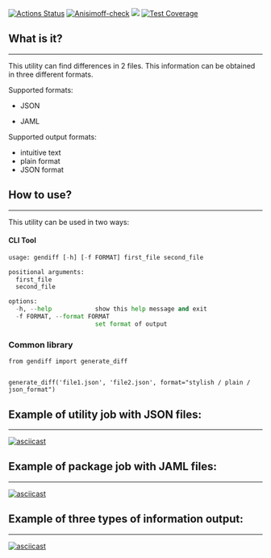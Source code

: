 [![Actions Status](https://github.com/AnisimoffA/python-project-50/workflows/hexlet-check/badge.svg)](https://github.com/AnisimoffA/python-project-50/actions)
[![Anisimoff-check](https://github.com/AnisimoffA/python-project-50/actions/workflows/my_personal_actions.yml/badge.svg)](https://github.com/AnisimoffA/python-project-50/actions/workflows/my_personal_actions.yml)
<a href="https://codeclimate.com/github/AnisimoffA/python-project-50/maintainability"><img src="https://api.codeclimate.com/v1/badges/feb3e3685140c80999d4/maintainability" /></a>
[![Test Coverage](https://api.codeclimate.com/v1/badges/feb3e3685140c80999d4/test_coverage)](https://codeclimate.com/github/AnisimoffA/python-project-50/test_coverage)

## What is it?
___
This utility can find differences in 2 files. This information can be obtained in  three different formats.

Supported formats: 

- JSON

- JAML

Supported output formats: 
- intuitive text
- plain format
- JSON format 
  
## How to use?
___
 
This utility can be used in two ways:


#### CLI Tool

```python
usage: gendiff [-h] [-f FORMAT] first_file second_file

positional arguments:
  first_file
  second_file

options:
  -h, --help            show this help message and exit
  -f FORMAT, --format FORMAT
                        set format of output
```

### Common library

```
from gendiff import generate_diff


generate_diff('file1.json', 'file2.json', format="stylish / plain / json_format")
```

## Example of utility job with JSON files: 
___
[![asciicast](https://asciinema.org/a/OuUtdNym63f7f5DyQx2AzPYtV.svg)](https://asciinema.org/a/OuUtdNym63f7f5DyQx2AzPYtV)

## Example of package job with JAML files:
___ 
[![asciicast](https://asciinema.org/a/Monu9wlEUCWenuNX19jdcsIoe.svg)](https://asciinema.org/a/Monu9wlEUCWenuNX19jdcsIoe)

## Example of three types of information output:
___
[![asciicast](https://asciinema.org/a/EtYoCaltORvtbt0HIEhr5KusI.svg)](https://asciinema.org/a/EtYoCaltORvtbt0HIEhr5KusI)
